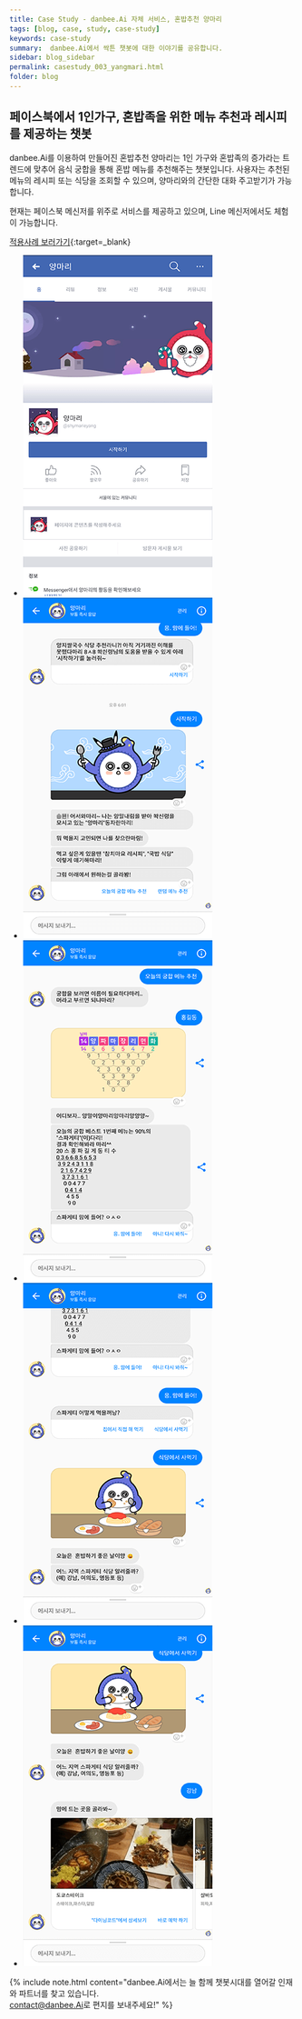 ```yaml
---
title: Case Study - danbee.Ai 자체 서비스, 혼밥추천 양마리
tags: [blog, case, study, case-study]
keywords: case-study
summary:  danbee.Ai에서 싹튼 챗봇에 대한 이야기를 공유합니다.
sidebar: blog_sidebar
permalink: casestudy_003_yangmari.html
folder: blog
---
```



## 페이스북에서 1인가구, 혼밥족을 위한 메뉴 추천과 레시피를 제공하는 챗봇
danbee.Ai를 이용하여 만들어진 혼밥추천 양마리는 1인 가구와 혼밥족의 증가라는 트렌드에 맞추어 음식 궁합을 통해 혼밥 메뉴를 추천해주는 챗봇입니다. 사용자는 추천된 메뉴의 레시피 또는 식당을 조회할 수 있으며, 양마리와의 간단한 대화 주고받기가 가능합니다.

현재는 페이스북 메신저를 위주로 서비스를 제공하고 있으며, Line 메신저에서도 체험이 가능합니다.

[적용사례 보러가기](https://www.facebook.com/shymarieyang/){:target=_blank}

<div class="danbee-slider-container">
    <div class="flexslider danbee-slider">
        <ul class="slides">
            <li>
            <img src="images/casestudy/case03_01.png" />
            </li>
            <li>
            <img src="images/casestudy/case03_02.png" />
            </li>
            <li>
            <img src="images/casestudy/case03_03.png" />
            </li>
            <li>
            <img src="images/casestudy/case03_04.png" />
            </li>
            <li>
            <img src="images/casestudy/case03_05.png" />
            </li>
        </ul>
    </div>
</div>


{% include note.html content="danbee.Ai에서는 늘 함께 챗봇시대를 열어갈 인재와 파트너를 찾고 있습니다. <br/> [contact@danbee.Ai](mailto:contact@danbee.ai)로 편지를 보내주세요!" %}



